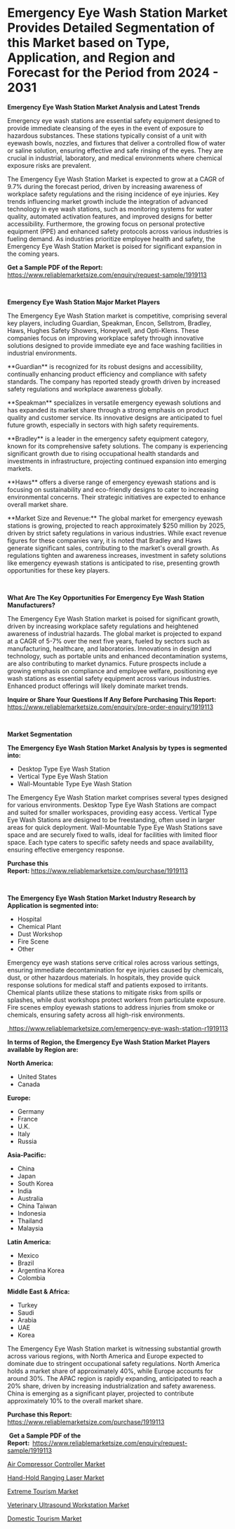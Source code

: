 <p><h1>Emergency Eye Wash Station Market Provides Detailed Segmentation of this Market based on Type, Application, and Region and Forecast for the Period from 2024 - 2031</h1></p><p><strong>Emergency Eye Wash Station Market Analysis and Latest Trends</strong></p>
<p><p>Emergency eye wash stations are essential safety equipment designed to provide immediate cleansing of the eyes in the event of exposure to hazardous substances. These stations typically consist of a unit with eyewash bowls, nozzles, and fixtures that deliver a controlled flow of water or saline solution, ensuring effective and safe rinsing of the eyes. They are crucial in industrial, laboratory, and medical environments where chemical exposure risks are prevalent.</p><p>The Emergency Eye Wash Station Market is expected to grow at a CAGR of 9.7% during the forecast period, driven by increasing awareness of workplace safety regulations and the rising incidence of eye injuries. Key trends influencing market growth include the integration of advanced technology in eye wash stations, such as monitoring systems for water quality, automated activation features, and improved designs for better accessibility. Furthermore, the growing focus on personal protective equipment (PPE) and enhanced safety protocols across various industries is fueling demand. As industries prioritize employee health and safety, the Emergency Eye Wash Station Market is poised for significant expansion in the coming years.</p></p>
<p><strong>Get a Sample PDF of the Report:&nbsp;</strong> <a href="https://www.reliablemarketsize.com/enquiry/request-sample/1919113?utm_campaign=1349&utm_medium=2&utm_source=Github&utm_content=ia&utm_term=24102024&utm_id=emergency-eye-wash-station">https://www.reliablemarketsize.com/enquiry/request-sample/1919113</a></p>
<p>&nbsp;</p>
<p><strong>Emergency Eye Wash Station Major Market Players</strong></p>
<p><p>The Emergency Eye Wash Station market is competitive, comprising several key players, including Guardian, Speakman, Encon, Sellstrom, Bradley, Haws, Hughes Safety Showers, Honeywell, and Opti-Klens. These companies focus on improving workplace safety through innovative solutions designed to provide immediate eye and face washing facilities in industrial environments.</p><p>**Guardian** is recognized for its robust designs and accessibility, continually enhancing product efficiency and compliance with safety standards. The company has reported steady growth driven by increased safety regulations and workplace awareness globally.</p><p>**Speakman** specializes in versatile emergency eyewash solutions and has expanded its market share through a strong emphasis on product quality and customer service. Its innovative designs are anticipated to fuel future growth, especially in sectors with high safety requirements.</p><p>**Bradley** is a leader in the emergency safety equipment category, known for its comprehensive safety solutions. The company is experiencing significant growth due to rising occupational health standards and investments in infrastructure, projecting continued expansion into emerging markets.</p><p>**Haws** offers a diverse range of emergency eyewash stations and is focusing on sustainability and eco-friendly designs to cater to increasing environmental concerns. Their strategic initiatives are expected to enhance overall market share.</p><p>**Market Size and Revenue:** The global market for emergency eyewash stations is growing, projected to reach approximately $250 million by 2025, driven by strict safety regulations in various industries. While exact revenue figures for these companies vary, it is noted that Bradley and Haws generate significant sales, contributing to the market's overall growth. As regulations tighten and awareness increases, investment in safety solutions like emergency eyewash stations is anticipated to rise, presenting growth opportunities for these key players.</p></p>
<p>&nbsp;</p>
<p><strong>What Are The Key Opportunities For Emergency Eye Wash Station Manufacturers?</strong></p>
<p><p>The Emergency Eye Wash Station market is poised for significant growth, driven by increasing workplace safety regulations and heightened awareness of industrial hazards. The global market is projected to expand at a CAGR of 5-7% over the next five years, fueled by sectors such as manufacturing, healthcare, and laboratories. Innovations in design and technology, such as portable units and enhanced decontamination systems, are also contributing to market dynamics. Future prospects include a growing emphasis on compliance and employee welfare, positioning eye wash stations as essential safety equipment across various industries. Enhanced product offerings will likely dominate market trends.</p></p>
<p><strong>Inquire or Share Your Questions If Any Before Purchasing This Report:</strong> <a href="https://www.reliablemarketsize.com/enquiry/pre-order-enquiry/1919113?utm_campaign=1349&utm_medium=2&utm_source=Github&utm_content=ia&utm_term=24102024&utm_id=emergency-eye-wash-station">https://www.reliablemarketsize.com/enquiry/pre-order-enquiry/1919113</a></p>
<p>&nbsp;</p>
<p><strong>Market Segmentation</strong></p>
<p><strong>The Emergency Eye Wash Station Market Analysis by types is segmented into:</strong></p>
<p><ul><li>Desktop Type Eye Wash Station</li><li>Vertical Type Eye Wash Station</li><li>Wall-Mountable Type Eye Wash Station</li></ul></p>
<p><p>The Emergency Eye Wash Station market comprises several types designed for various environments. Desktop Type Eye Wash Stations are compact and suited for smaller workspaces, providing easy access. Vertical Type Eye Wash Stations are designed to be freestanding, often used in larger areas for quick deployment. Wall-Mountable Type Eye Wash Stations save space and are securely fixed to walls, ideal for facilities with limited floor space. Each type caters to specific safety needs and space availability, ensuring effective emergency response.</p></p>
<p><strong>Purchase this Report:&nbsp;</strong><a href="https://www.reliablemarketsize.com/purchase/1919113?utm_campaign=1349&utm_medium=2&utm_source=Github&utm_content=ia&utm_term=24102024&utm_id=emergency-eye-wash-station">https://www.reliablemarketsize.com/purchase/1919113</a></p>
<p>&nbsp;</p>
<p><strong>The Emergency Eye Wash Station Market Industry Research by Application is segmented into:</strong></p>
<p><ul><li>Hospital</li><li>Chemical Plant</li><li>Dust Workshop</li><li>Fire Scene</li><li>Other</li></ul></p>
<p><p>Emergency eye wash stations serve critical roles across various settings, ensuring immediate decontamination for eye injuries caused by chemicals, dust, or other hazardous materials. In hospitals, they provide quick response solutions for medical staff and patients exposed to irritants. Chemical plants utilize these stations to mitigate risks from spills or splashes, while dust workshops protect workers from particulate exposure. Fire scenes employ eyewash stations to address injuries from smoke or chemicals, ensuring safety across all high-risk environments.</p></p>
<p><a href="https://www.reliablemarketsize.com/emergency-eye-wash-station-r1919113?utm_campaign=1349&utm_medium=2&utm_source=Github&utm_content=ia&utm_term=24102024&utm_id=emergency-eye-wash-station">&nbsp;https://www.reliablemarketsize.com/emergency-eye-wash-station-r1919113</a></p>
<p><strong>In terms of Region, the Emergency Eye Wash Station Market Players available by Region are:</strong></p>
<p>
    <p> <strong> North America: </strong>
        <ul>
            <li>United States</li>
            <li>Canada</li>
        </ul>
        </p> 
    <p> <strong> Europe: </strong>
        <ul>
            <li>Germany</li>
            <li>France</li>
            <li>U.K.</li>
            <li>Italy</li>
            <li>Russia</li>
        </ul>
        </p> 
    <p> <strong> Asia-Pacific: </strong>
        <ul>
            <li>China</li>
            <li>Japan</li>
            <li>South Korea</li>
            <li>India</li>
            <li>Australia</li>
            <li>China Taiwan</li>
            <li>Indonesia</li>
            <li>Thailand</li>
            <li>Malaysia</li>
        </ul>
        </p> 
    <p> <strong> Latin America: </strong>
        <ul>
            <li>Mexico</li>
            <li>Brazil</li>
            <li>Argentina Korea</li>
            <li>Colombia</li>
        </ul>
        </p> 
    <p> <strong> Middle East & Africa: </strong>
        <ul>
            <li>Turkey</li>
            <li>Saudi</li>
            <li>Arabia</li>
            <li>UAE</li>
            <li>Korea</li>
        </ul>
    </p>
    </p>
<p><p>The Emergency Eye Wash Station market is witnessing substantial growth across various regions, with North America and Europe expected to dominate due to stringent occupational safety regulations. North America holds a market share of approximately 40%, while Europe accounts for around 30%. The APAC region is rapidly expanding, anticipated to reach a 20% share, driven by increasing industrialization and safety awareness. China is emerging as a significant player, projected to contribute approximately 10% to the overall market share.</p></p>
<p><strong>Purchase this Report: </strong><a href="https://www.reliablemarketsize.com/purchase/1919113?utm_campaign=1349&utm_medium=2&utm_source=Github&utm_content=ia&utm_term=24102024&utm_id=emergency-eye-wash-station">https://www.reliablemarketsize.com/purchase/1919113</a></p>
<p>&nbsp;<strong>Get a Sample PDF of the Report:&nbsp;&nbsp;</strong><a href="https://www.reliablemarketsize.com/enquiry/request-sample/1919113?utm_campaign=1349&utm_medium=2&utm_source=Github&utm_content=ia&utm_term=24102024&utm_id=emergency-eye-wash-station">https://www.reliablemarketsize.com/enquiry/request-sample/1919113</a></p>
<p><strong></strong></p>
<p><p><a href="https://issuu.com/reportprime-2/docs/air-compressor-controller-market-si_5afb3391a2714b?utm_campaign=1349&utm_medium=2&utm_source=Github&utm_content=ia&utm_term=24102024&utm_id=emergency-eye-wash-station">Air Compressor Controller Market</a></p><p><a href="https://github.com/symvarepaci/Market-Research-Report-List-1/blob/main/hand-hold-ranging-laser-market.md?utm_campaign=1349&utm_medium=2&utm_source=Github&utm_content=ia&utm_term=24102024&utm_id=emergency-eye-wash-station">Hand-Hold Ranging Laser Market</a></p><p><a href="https://www.linkedin.com/pulse/strategic-roadmap-global-extreme-tourism-market-insights-eg22c?utm_campaign=1349&utm_medium=2&utm_source=Github&utm_content=ia&utm_term=24102024&utm_id=emergency-eye-wash-station">Extreme Tourism Market</a></p><p><a href="https://github.com/ashepherd82/Market-Research-Report-List-6/blob/main/veterinary-ultrasound-workstation-market.md?utm_campaign=1349&utm_medium=2&utm_source=Github&utm_content=ia&utm_term=24102024&utm_id=emergency-eye-wash-station">Veterinary Ultrasound Workstation Market</a></p><p><a href="https://www.linkedin.com/pulse/emerging-opportunities-challenges-global-domestic-tourism-ey3fc?utm_campaign=1349&utm_medium=2&utm_source=Github&utm_content=ia&utm_term=24102024&utm_id=emergency-eye-wash-station">Domestic Tourism Market</a></p></p>